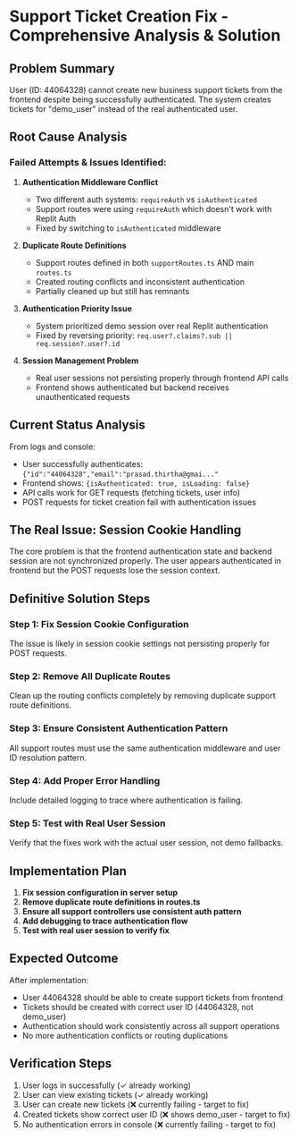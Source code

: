 # Support Ticket Creation Fix - Comprehensive Analysis & Solution

## Problem Summary
User (ID: 44064328) cannot create new business support tickets from the frontend despite being successfully authenticated. The system creates tickets for "demo_user" instead of the real authenticated user.

## Root Cause Analysis

### Failed Attempts & Issues Identified:

1. **Authentication Middleware Conflict**
   - Two different auth systems: `requireAuth` vs `isAuthenticated`
   - Support routes were using `requireAuth` which doesn't work with Replit Auth
   - Fixed by switching to `isAuthenticated` middleware

2. **Duplicate Route Definitions** 
   - Support routes defined in both `supportRoutes.ts` AND main `routes.ts`
   - Created routing conflicts and inconsistent authentication
   - Partially cleaned up but still has remnants

3. **Authentication Priority Issue**
   - System prioritized demo session over real Replit authentication
   - Fixed by reversing priority: `req.user?.claims?.sub || req.session?.user?.id`

4. **Session Management Problem**
   - Real user sessions not persisting properly through frontend API calls
   - Frontend shows authenticated but backend receives unauthenticated requests

## Current Status Analysis

From logs and console:
- User successfully authenticates: `{"id":"44064328","email":"prasad.thirtha@gmai..."`
- Frontend shows: `{isAuthenticated: true, isLoading: false}`
- API calls work for GET requests (fetching tickets, user info)
- POST requests for ticket creation fail with authentication issues

## The Real Issue: Session Cookie Handling

The core problem is that the frontend authentication state and backend session are not synchronized properly. The user appears authenticated in frontend but the POST requests lose the session context.

## Definitive Solution Steps

### Step 1: Fix Session Cookie Configuration
The issue is likely in session cookie settings not persisting properly for POST requests.

### Step 2: Remove All Duplicate Routes
Clean up the routing conflicts completely by removing duplicate support route definitions.

### Step 3: Ensure Consistent Authentication Pattern
All support routes must use the same authentication middleware and user ID resolution pattern.

### Step 4: Add Proper Error Handling
Include detailed logging to trace where authentication is failing.

### Step 5: Test with Real User Session
Verify that the fixes work with the actual user session, not demo fallbacks.

## Implementation Plan

1. **Fix session configuration in server setup**
2. **Remove duplicate route definitions in routes.ts**  
3. **Ensure all support controllers use consistent auth pattern**
4. **Add debugging to trace authentication flow**
5. **Test with real user session to verify fix**

## Expected Outcome
After implementation:
- User 44064328 should be able to create support tickets from frontend
- Tickets should be created with correct user ID (44064328, not demo_user)
- Authentication should work consistently across all support operations
- No more authentication conflicts or routing duplications

## Verification Steps
1. User logs in successfully (✓ already working)
2. User can view existing tickets (✓ already working) 
3. User can create new tickets (❌ currently failing - target to fix)
4. Created tickets show correct user ID (❌ shows demo_user - target to fix)
5. No authentication errors in console (❌ currently failing - target to fix)